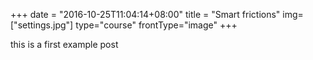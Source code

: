 +++
date = "2016-10-25T11:04:14+08:00"
title = "Smart frictions"
img=["settings.jpg"]
type="course"
frontType="image"
+++

this is a first example post
